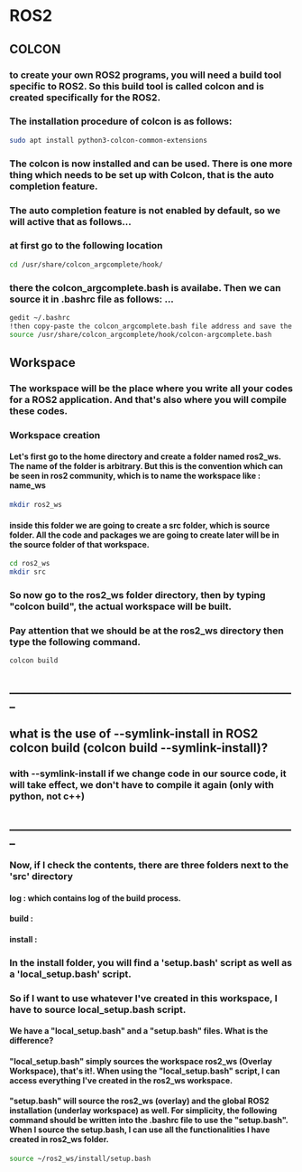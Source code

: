 # ROS2
## COLCON
### to create your own ROS2 programs, you will need a build tool specific to ROS2. So this build tool is called colcon and is created specifically for the ROS2. 
### The installation procedure of colcon is as follows: 
```bash
sudo apt install python3-colcon-common-extensions
```
### The colcon is now installed and can be used. There is one more thing which needs to be set up with Colcon, that is the auto completion feature.
### The auto completion feature is not enabled by default, so we will active that as follows... 
### at first go to the following location
```bash
cd /usr/share/colcon_argcomplete/hook/
```
### there the colcon_argcomplete.bash is availabe. Then we can source it in .bashrc file as follows: ...
```bash
gedit ~/.bashrc
!then copy-paste the colcon_argcomplete.bash file address and save the changes.
source /usr/share/colcon_argcomplete/hook/colcon-argcomplete.bash
```
## Workspace
### The workspace will be the place where you write all your codes for a ROS2 application. And that's also where you will compile these codes.
### Workspace creation
#### Let's first go to the home directory and create a folder named ros2_ws. The name of the folder is arbitrary. But this is the convention which can be seen in ros2 community, which is to name the workspace like : name_ws
```bash
mkdir ros2_ws
```
#### inside this folder we are going to create a src folder, which is source folder. All the code and packages we are going to create later will be in the source folder of that workspace.
```bash
cd ros2_ws
mkdir src
```
### So now go to the ros2_ws folder directory, then by typing "colcon build", the actual workspace will be built.
### Pay attention that we should be at the ros2_ws directory then type the following command.
```bash
colcon build
```
## ___________________________________________________
##  what is the use of --symlink-install in ROS2 colcon build (colcon build --symlink-install)?
### with --symlink-install if we change code in our source code, it will take effect, we don't have to compile it again (only with python, not c++)
## ___________________________________________________
### Now, if I check the contents, there are three folders next to the 'src' directory
#### log : which contains log of the build process.
#### build : 
#### install : 
### In the install folder, you will find a 'setup.bash' script as well as a 'local_setup.bash' script.
### So if I want to use whatever I've created in this workspace, I have to source local_setup.bash script. 

#### We have a "local_setup.bash" and a "setup.bash" files. What is the difference?
#### "local_setup.bash" simply sources the workspace ros2_ws (Overlay Workspace), that's it!. When using the "local_setup.bash" script, I can access everything I've created in the ros2_ws workspace. 
#### "setup.bash" will source the ros2_ws (overlay) and the global ROS2 installation (underlay workspace) as well. For simplicity, the following command should be written into the .bashrc file to use the "setup.bash". When I source the setup.bash, I can use all the functionalities I have created in ros2_ws folder. 
```bash
source ~/ros2_ws/install/setup.bash
```


